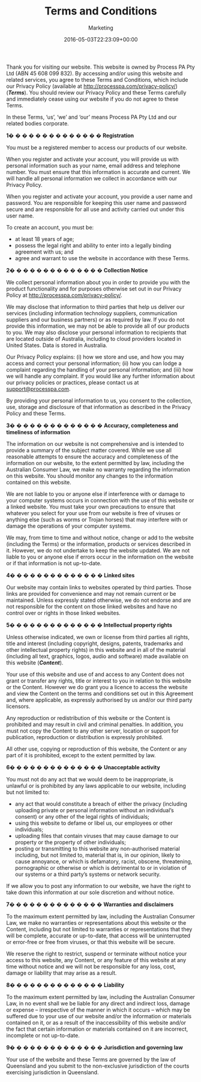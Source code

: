 ﻿---
id: 2351
title: Terms and Conditions
date: 2016-05-03T22:23:09+00:00
author: Marketing
layout: page
guid: http://ppa-public-web.azurewebsites.net/?page_id=2351
sharing_disabled:
  - "1"
---
Thank you for visiting our website. This website is owned by Process PA Pty Ltd (ABN 45 608 099 832). By accessing and/or using this website and related services, you agree to these Terms and Conditions, which include our Privacy Policy (available at http://processpa.com/privacy-policy/) (**_Terms_**). You should review our Privacy Policy and these Terms carefully and immediately cease using our website if you do not agree to these Terms.

In these Terms, &#8216;us&#8217;, &#8216;we&#8217; and &#8216;our&#8217; means Process PA Pty Ltd and our related bodies corporate.

**1**� � � � � � � � � � � � � � **Registration**

You must be a registered member to access our products of our website.

When you register and activate your account, you will provide us with personal information such as your name, email address and telephone number. You must ensure that this information is accurate and current. We will handle all personal information we collect in accordance with our Privacy Policy.

When you register and activate your account, you provide a user name and password. You are responsible for keeping this user name and password secure and are responsible for all use and activity carried out under this user name.

To create an account, you must be:

  * at least 18 years of age;
  * possess the legal right and ability to enter into a legally binding agreement with us; and
  * agree and warrant to use the website in accordance with these Terms.

**2**� � � � � � � � � � � � � � **Collection Notice** 

We collect personal information about you in order to provide you with the product functionality and for purposes otherwise set out in our Privacy Policy at http://processpa.com/privacy-policy/.

We may disclose that information to third parties that help us deliver our services (including information technology suppliers, communication suppliers and our business partners) or as required by law. If you do not provide this information, we may not be able to provide all of our products to you. We may also disclose your personal information to recipients that are located outside of Australia, including to cloud providers located in United States. Data is stored in Australia.

Our Privacy Policy explains: (i) how we store and use, and how you may access and correct your personal information; (ii) how you can lodge a complaint regarding the handling of your personal information; and (iii) how we will handle any complaint. If you would like any further information about our privacy policies or practices, please contact us at support@processpa.com.

By providing your personal information to us, you consent to the collection, use, storage and disclosure of that information as described in the Privacy Policy and these Terms.

**3**� � � � � � � � � � � � � � **Accuracy, completeness and timeliness of information**

The information on our website is not comprehensive and is intended to provide a summary of the subject matter covered. While we use all reasonable attempts to ensure the accuracy and completeness of the information on our website, to the extent permitted by law, including the Australian Consumer Law, we make no warranty regarding the information on this website. You should monitor any changes to the information contained on this website.

We are not liable to you or anyone else if interference with or damage to your computer systems occurs in connection with the use of this website or a linked website. You must take your own precautions to ensure that whatever you select for your use from our website is free of viruses or anything else (such as worms or Trojan horses) that may interfere with or damage the operations of your computer systems.

We may, from time to time and without notice, change or add to the website (including the Terms) or the information, products or services described in it. However, we do not undertake to keep the website updated. We are not liable to you or anyone else if errors occur in the information on the website or if that information is not up-to-date.

**4**� � � � � � � � � � � � � � **Linked sites**

Our website may contain links to websites operated by third parties. Those links are provided for convenience and may not remain current or be maintained. Unless expressly stated otherwise, we do not endorse and are not responsible for the content on those linked websites and have no control over or rights in those linked websites.

**5**� � � � � � � � � � � � � � **Intellectual property rights**

Unless otherwise indicated, we own or license from third parties all rights, title and interest (including copyright, designs, patents, trademarks and other intellectual property rights) in this website and in all of the material (including all text, graphics, logos, audio and software) made available on this website (**_Content_**).

Your use of this website and use of and access to any Content does not grant or transfer any rights, title or interest to you in relation to this website or the Content. However we do grant you a licence to access the website and view the Content on the terms and conditions set out in this Agreement and, where applicable, as expressly authorised by us and/or our third party licensors.

Any reproduction or redistribution of this website or the Content is prohibited and may result in civil and criminal penalties. In addition, you must not copy the Content to any other server, location or support for publication, reproduction or distribution is expressly prohibited.

All other use, copying or reproduction of this website, the Content or any part of it is prohibited, except to the extent permitted by law.

**6**� � � � � � � � � � � � � � **Unacceptable activity**

You must not do any act that we would deem to be inappropriate, is unlawful or is prohibited by any laws applicable to our website, including but not limited to:

  * any act that would constitute a breach of either the privacy (including uploading private or personal information without an individual&#8217;s consent) or any other of the legal rights of individuals;
  * using this website to defame or libel us, our employees or other individuals;
  * uploading files that contain viruses that may cause damage to our property or the property of other individuals;
  * posting or transmitting to this website any non-authorised material including, but not limited to, material that is, in our opinion, likely to cause annoyance, or which is defamatory, racist, obscene, threatening, pornographic or otherwise or which is detrimental to or in violation of our systems or a third party&#8217;s systems or network security.

If we allow you to post any information to our website, we have the right to take down this information at our sole discretion and without notice.

**7**� � � � � � � � � � � � � � **Warranties and disclaimers**

To the maximum extent permitted by law, including the Australian Consumer Law, we make no warranties or representations about this website or the Content, including but not limited to warranties or representations that they will be complete, accurate or up-to-date, that access will be uninterrupted or error-free or free from viruses, or that this website will be secure.

We reserve the right to restrict, suspend or terminate without notice your access to this website, any Content, or any feature of this website at any time without notice and we will not be responsible for any loss, cost, damage or liability that may arise as a result.

**8**� � � � � � � � � � � � � � **Liability**

To the maximum extent permitted by law, including the Australian Consumer Law, in no event shall we be liable for any direct and indirect loss, damage or expense – irrespective of the manner in which it occurs – which may be suffered due to your use of our website and/or the information or materials contained on it, or as a result of the inaccessibility of this website and/or the fact that certain information or materials contained on it are incorrect, incomplete or not up-to-date.

**9**� � � � � � � � � � � � � � **Jurisdiction and governing law**

Your use of the website and these Terms are governed by the law of Queensland and you submit to the non-exclusive jurisdiction of the courts exercising jurisdiction in Queensland.
